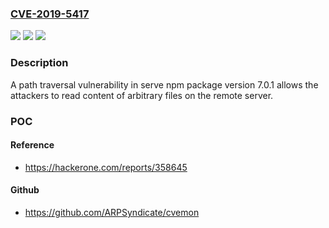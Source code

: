 ### [CVE-2019-5417](https://cve.mitre.org/cgi-bin/cvename.cgi?name=CVE-2019-5417)
![](https://img.shields.io/static/v1?label=Product&message=serve&color=blue)
![](https://img.shields.io/static/v1?label=Version&message=Fixed%20Version%207.1.3%20&color=brightgreen)
![](https://img.shields.io/static/v1?label=Vulnerability&message=Directory%20Traversal%20(Local%20File%20Inclusion)&color=brightgreen)

### Description

A path traversal vulnerability in serve npm package version 7.0.1 allows the attackers to read content of arbitrary files on the remote server.

### POC

#### Reference
- https://hackerone.com/reports/358645

#### Github
- https://github.com/ARPSyndicate/cvemon


